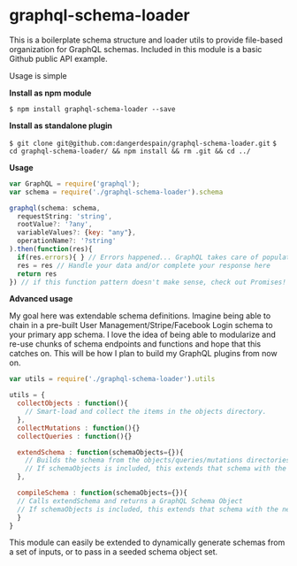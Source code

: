 # graphql-schema-loader

This is a boilerplate schema structure and loader utils to provide file-based organization for GraphQL schemas. Included in this module is a basic Github public API example.

Usage is simple

**Install as npm module**

`$ npm install graphql-schema-loader --save`

**Install as standalone plugin**

`$ git clone git@github.com:dangerdespain/graphql-schema-loader.git`
`$ cd graphql-schema-loader/ && npm install && rm .git && cd ../`

**Usage**
```JavaScript
var GraphQL = require('graphql');
var schema = require('./graphql-schema-loader').schema

graphql(schema: schema,
  requestString: 'string',
  rootValue?: '?any',
  variableValues?: {key: "any"},
  operationName?: '?string'
).then(function(res){
  if(res.errors){ } // Errors happened... GraphQL takes care of populating the API response but you can add more logic here.
  res = res // Handle your data and/or complete your response here
  return res
}) // if this function pattern doesn't make sense, check out Promises! BluebirdJS is my favorite Promise lib.
```

**Advanced usage**

My goal here was extendable schema definitions. Imagine being able to chain in a pre-built User Management/Stripe/Facebook Login schema to your primary app schema. I love the idea of being able to modularize and re-use chunks of schema endpoints and functions and hope that this catches on. This will be how I plan to build my GraphQL plugins from now on.

```JavaScript
var utils = require('./graphql-schema-loader').utils

utils = {
  collectObjects : function(){
    // Smart-load and collect the items in the objects directory.
  },
  collectMutations : function(){}
  collectQueries : function(){}

  extendSchema : function(schemaObjects={}){
    // Builds the schema from the objects/queries/mutations directories.
    // If schemaObjects is included, this extends that schema with the new objects, queries, and mutations.
  },

  compileSchema : function(schemaObjects={}){
  // Calls extendSchema and returns a GraphQL Schema Object
  // If schemaObjects is included, this extends that schema with the new objects, queries, and mutations before creating the Schema object. This should be the last method called if chaining schemas.
  }
}
```

This module can easily be extended to dynamically generate schemas from a set of inputs, or to pass in a seeded schema object set.
